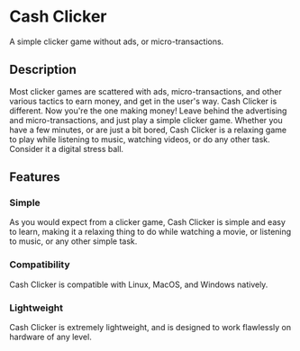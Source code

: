 # Cash Clicker

A simple clicker game without ads, or micro-transactions.


## Description

Most clicker games are scattered with ads, micro-transactions, and other various tactics to earn money, and get in the user's way. Cash Clicker is different. Now you're the one making money! Leave behind the advertising and micro-transactions, and just play a simple clicker game. Whether you have a few minutes, or are just a bit bored, Cash Clicker is a relaxing game to play while listening to music, watching videos, or do any other task. Consider it a digital stress ball.


## Features

### Simple

As you would expect from a clicker game, Cash Clicker is simple and easy to learn, making it a relaxing thing to do while watching a movie, or listening to music, or any other simple task.

### Compatibility

Cash Clicker is compatible with Linux, MacOS, and Windows natively.

### Lightweight

Cash Clicker is extremely lightweight, and is designed to work flawlessly on hardware of any level.
